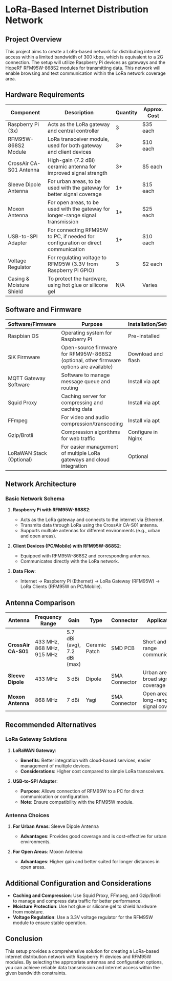 # LoRa-Based Internet Distribution Network

## Project Overview

This project aims to create a LoRa-based network for distributing internet access within a limited bandwidth of 300 kbps, which is equivalent to a 2G connection. The setup will utilize Raspberry Pi devices as gateways and the HopeRF RFM95W-868S2 modules for transmitting data. This network will enable browsing and text communication within the LoRa network coverage area.

## Hardware Requirements

| **Component**             | **Description**                                                                                  | **Quantity** | **Approx. Cost** |
|---------------------------|--------------------------------------------------------------------------------------------------|--------------|------------------|
| Raspberry Pi (3x)         | Acts as the LoRa gateway and central controller                                                   | 3            | $35 each         |
| RFM95W-868S2 Module       | LoRa transceiver module, used for both gateway and client devices                                 | 3+            | $10 each         |
| CrossAir CA-S01 Antenna   | High-gain (7.2 dBi) ceramic antenna for improved signal strength                                 | 3+            | $5 each          |
| Sleeve Dipole Antenna     | For urban areas, to be used with the gateway for better signal coverage                           | 1+            | $15 each         |
| Moxon Antenna             | For open areas, to be used with the gateway for longer-range signal transmission                  | 1+            | $25 each         |
| USB-to-SPI Adapter        | For connecting RFM95W to PC, if needed for configuration or direct communication                  | 1+            | $10 each         |
| Voltage Regulator         | For regulating voltage to RFM95W (3.3V from Raspberry Pi GPIO)                                    | 3            | $2 each          |
| Casing & Moisture Shield  | To protect the hardware, using hot glue or silicone gel                                           | N/A          | Varies           |

## Software and Firmware

| **Software/Firmware**     | **Purpose**                                                                                       | **Installation/Setup** |
|---------------------------|---------------------------------------------------------------------------------------------------|------------------------|
| Raspbian OS               | Operating system for Raspberry Pi                                                                 | Pre-installed          |
| SiK Firmware              | Open-source firmware for RFM95W-868S2 (optional, other firmware options are available)             | Download and flash     |
| MQTT Gateway Software     | Software to manage message queue and routing                                                      | Install via apt        |
| Squid Proxy               | Caching server for compressing and caching data                                                   | Install via apt        |
| FFmpeg                    | For video and audio compression/transcoding                                                       | Install via apt        |
| Gzip/Brotli               | Compression algorithms for web traffic                                                            | Configure in Nginx     |
| LoRaWAN Stack (Optional)  | For easier management of multiple LoRa gateways and cloud integration                             | Optional               |

## Network Architecture

### Basic Network Schema

1. **Raspberry Pi with RFM95W-868S2**:
    - Acts as the LoRa gateway and connects to the internet via Ethernet.
    - Transmits data through LoRa using the CrossAir CA-S01 antenna.
    - Supports multiple antennas for different environments (e.g., urban and open areas).

2. **Client Devices (PC/Mobile) with RFM95W-868S2**:
    - Equipped with RFM95W-868S2 and corresponding antennas.
    - Communicates directly with the LoRa network.

3. **Data Flow**:
    - Internet -> Raspberry Pi (Ethernet) -> LoRa Gateway (RFM95W) -> LoRa Clients (RFM95W on PC/Mobile).

## Antenna Comparison

| **Antenna**               | **Frequency Range** | **Gain**  | **Type**       | **Connector** | **Applications**                       |
|---------------------------|----------------------|-----------|----------------|---------------|---------------------------------------|
| **CrossAir CA-S01**       | 433 MHz, 868 MHz, 915 MHz | 5.7 dBi (avg), 7.2 dBi (max) | Ceramic Patch  | SMD PCB       | Short and long-range communications     |
| **Sleeve Dipole**         | 433 MHz              | 3 dBi     | Dipole         | SMA Connector | Urban areas, broad signal coverage       |
| **Moxon Antenna**         | 868 MHz              | 7 dBi     | Yagi           | SMA Connector | Open areas, long-range signal coverage   |

## Recommended Alternatives

### LoRa Gateway Solutions

1. **LoRaWAN Gateway**:
    - **Benefits**: Better integration with cloud-based services, easier management of multiple devices.
    - **Considerations**: Higher cost compared to simple LoRa transceivers.

2. **USB-to-SPI Adapter**:
    - **Purpose**: Allows connection of RFM95W to a PC for direct communication or configuration.
    - **Note**: Ensure compatibility with the RFM95W module.

### Antenna Choices

1. **For Urban Areas**: Sleeve Dipole Antenna
    - **Advantages**: Provides good coverage and is cost-effective for urban environments.

2. **For Open Areas**: Moxon Antenna
    - **Advantages**: Higher gain and better suited for longer distances in open areas.

## Additional Configuration and Considerations

- **Caching and Compression**: Use Squid Proxy, FFmpeg, and Gzip/Brotli to manage and compress data traffic for better performance.
- **Moisture Protection**: Use hot glue or silicone gel to shield hardware from moisture.
- **Voltage Regulation**: Use a 3.3V voltage regulator for the RFM95W module to ensure stable operation.

## Conclusion

This setup provides a comprehensive solution for creating a LoRa-based internet distribution network with Raspberry Pi devices and RFM95W modules. By selecting the appropriate antennas and configuration options, you can achieve reliable data transmission and internet access within the given bandwidth constraints.

